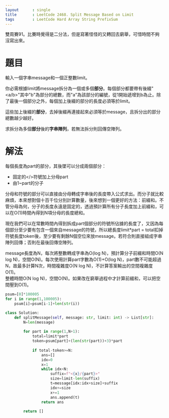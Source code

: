 ```yaml
--- 
layout      : single
title       : LeetCode 2468. Split Message Based on Limit
tags        : LeetCode Hard Array String PrefixSum
---
```

雙周賽91。比賽時覺得是二分法，但是寫著怪怪的又轉回去窮舉，可惜時間不夠沒寫出來。  

# 題目
輸入一個字串message和一個正整數limit。  

你必需根據limit將message拆分為一個或多個**部分**。每個部分都要帶有後綴"<a/b>"其中"b"為部分的總數，而"a"為該部分的編號，從1開始遞增到b為止。除了最後一個部分之外，每個加上後綴的部分的長度必須等於limit。  

這些加上後綴的**部分**，去掉後綴再連接起來必須等於message，且拆分出的部分總數越少越好。  

求拆分為多個**部分**後的**字串陣列**，若無法拆分則回傳空陣列。  

# 解法
每個長度為part的部分，其後墜可以分成兩個部分：  
- 固定的</>符號加上分母part  
- 由1\~part的分子  

分母和符號的部分可以直接由分母轉成字串後的長度帶入公式求出。而分子就比較麻煩，本來想對個十百千位分別計算數量，後來想到一個更好的方法：前綴和。不管分母為何，分子的長度永遠是固定的，透過預計算所有分子長度加上前綴和，可以在O(1)時間內得到N項分母的長度總和。  

現在我們可以在常數時間內得到拆成part個部分的符號所佔據的長度了，又因為每個部分至少要有包含一個來自message的符號，所以總長度limit\*part = total扣掉符號長度token後，至少要有剩餘N個空位來放message。若符合則直接組成字串陣列回傳；否則在最後回傳空陣列。  

message長度為N，每次將整數轉成字串為O(log N)，預計算分子前綴和時間O(N log N)，空間O(N)。每次使用計算part字數為O(1)+O(log N)，part數不可能超過N，故最多計算N次，時間複雜度O(N log N)，不計算答案輸出的空間複雜度O(1)。  
整體時間O(N log N)，空間O(N)。如果改在窮舉過程中才計算前綴和，可以把空間壓到O(1)。  

```python
psum=[0]*100005
for i in range(1,100005):
    psum[i]=psum[i-1]+len(str(i))

class Solution:
    def splitMessage(self, message: str, limit: int) -> List[str]:
        N=len(message)
        
        for part in range(1,N+1):
            total=limit*part
            token=psum[part]+(len(str(part))+3)*part
            
            if total-token>=N:
                ans=[]
                idx=0
                x=1
                while idx<N:
                    suffix=f"<{x}/{part}>"
                    size=limit-len(suffix)
                    t=message[idx:idx+size]+suffix
                    idx+=size
                    x+=1
                    ans.append(t)
                return ans
        
        return []
```
